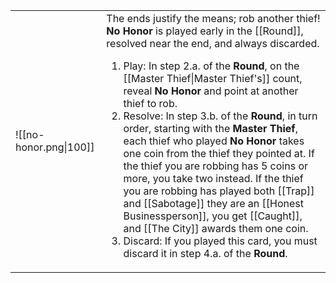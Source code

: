 |                        |                                                                                                                                                                                                                                                                                                                                                                                                                                                                                                                                                                                                                                                                                                                                                                                                                                           |
| ---------------------- | ----------------------------------------------------------------------------------------------------------------------------------------------------------------------------------------------------------------------------------------------------------------------------------------------------------------------------------------------------------------------------------------------------------------------------------------------------------------------------------------------------------------------------------------------------------------------------------------------------------------------------------------------------------------------------------------------------------------------------------------------------------------------------------------------------------------------------------------- |
| ![[no-honor.png\|100]] | The ends justify the means; rob another thief! **No Honor** is played early in the [[Round]], resolved near the end, and always discarded.<ol><li>Play: In step 2.a. of the **Round**, on the [[Master Thief\|Master Thief's]] count, reveal **No Honor** and point at another thief to rob.</li><li>Resolve: In step 3.b. of the **Round**, in turn order, starting with the **Master Thief**, each thief who played **No Honor** takes one coin from the thief they pointed at. If the thief you are robbing has 5 coins or more, you take two instead. If the thief you are robbing has played both [[Trap]] and [[Sabotage]] they are an [[Honest Businessperson]], you get [[Caught]], and [[The City]] awards them one coin.</li><li>Discard: If you played this card, you must discard it in step 4.a. of the **Round**.</li></ol> |
